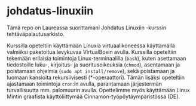 # johdatus-linuxiin

Tämä repo on Laureassa suorittamani Johdatus Linuxiin -kurssin tehtäväpalautusarkisto.

Kurssilla opeteltiin käyttämään Linuxia virtuaalikoneessa käyttämällä valmiiksi paketoitua levykuvaa VirtualBoxin avulla. Kurssilla opeteltiin tekemään 
erilaisia toimintoja Linux-terminaalilla (`bash`), kuten asettamaan tiedostoille luku-, kirjoitus- ja suoritusoikeuksia (`chmod`), 
asentamaan ja poistamaan ohjelmia (`sudo apt install/remove`), sekä poistamaan ja luomaan kansioita rekursiivisesti (*-operaattori). Tämän lisäksi opeteltiin
ajastamaan toimintoja `cron`:in avulla, parantamaan järjestermän turvallisuutta mm. palomuurin avulla. Opettelimme myös käyttämään Linux Mintin graafista
käyttöliittymää Cinnamon-työpöytäympäristössä (DE). 
